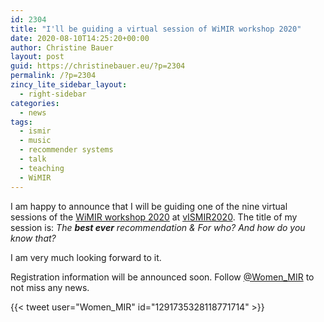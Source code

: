```yaml
---
id: 2304
title: "I'll be guiding a virtual session of WiMIR workshop 2020"
date: 2020-08-10T14:25:20+00:00
author: Christine Bauer
layout: post
guid: https://christinebauer.eu/?p=2304
permalink: /?p=2304
zincy_lite_sidebar_layout:
  - right-sidebar
categories:
  - news
tags:
  - ismir
  - music
  - recommender systems
  - talk
  - teaching
  - WiMIR
---
```

I am happy to announce that I will be guiding one of the nine virtual sessions of the <a href="https://wimir.wordpress.com" rel="noopener noreferrer" target="_blank">WiMIR workshop 2020</a> at <a href="https://ismir.github.io/ISMIR2020/" rel="noopener noreferrer" target="_blank">vISMIR2020</a>. The title of my session is: _The **best ever** recommendation & For who? And how do you know that?_

I am very much looking forward to it.

Registration information will be announced soon. Follow <a href="https://twitter.com/Women_MIR?s=20" rel="noopener noreferrer" target="_blank">@Women_MIR</a> to not miss any news.

{{< tweet user="Women_MIR" id="1291735328118771714" >}}
